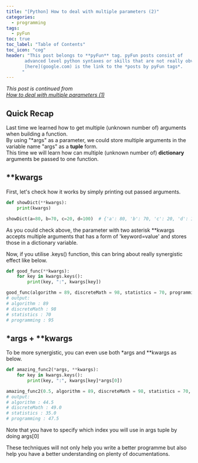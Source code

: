 ```yaml
---
title: "[Python] How to deal with multiple parameters (2)"
categories:
  - programming
tags:
  - pyFun
toc: true
toc_label: "Table of Contents"
toc_icon: "cog"
header: "This post belongs to **pyFun** tag. pyFun posts consist of 
       advanced level python syntaxes or skills that are not really obvious
       [here](google.com) is the link to the *posts by pyFun tags*.
      "
---
```

*This post is continued from  
[How to deal with multiple parameters (1)](https://kimdanny.github.io/programming/python-multiple-args/)*  

## Quick Recap
Last time we learned how to get multiple (unknown number of) arguments when building a function.  
By using "\*args" as a parameter, we could store multiple arguments in the variable name "args" as a **tuple** form.  
This time we will learn how can multiple (unknown number of) **dictionary** arguments be passed to one function.  

## \**kwargs
First, let's check how it works by simply printing out passed arguments.
```python
def showDict(**kwargs):
    print(kwargs)

showDict(a=80, b=70, c=20, d=100)  # {'a': 80, 'b': 70, 'c': 20, 'd': 100}
```
As you could check above, the parameter with two asterisk \**kwargs accepts multiple arguments that has a form of
'keyword=value' and stores those in a dictionary variable.  

Now, if you utilise .keys() function, this can bring about really synergistic effect like below.

```python
def good_func(**kwargs):
    for key in kwargs.keys():
        print(key, ":", kwargs[key])

good_func(algorithm = 89, discreteMath = 98, statistics = 70, programming = 95)
# output:
# algorithm : 89
# discreteMath : 98
# statistics : 70
# programming : 95
```

## \*args + \**kwargs
To be more synergistic, you can even use both \*args and \**kwargs as below.  

```python
def amazing_func2(*args, **kwargs):
    for key in kwargs.keys():
        print(key, ":", kwargs[key]*args[0])

amazing_func2(0.5, algorithm = 89, discreteMath = 98, statistics = 70, programming = 95)
# output:
# algorithm : 44.5
# discreteMath : 49.0
# statistics : 35.0
# programming : 47.5
```
Note that you have to specify which index you will use in args tuple by doing args[0]  

These techniques will not only help you write a better programme but also help you have a better understanding on plenty of documentations.
